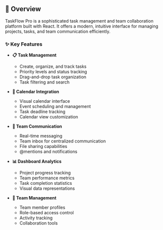 
## 🌟 Overview

TaskFlow Pro is a sophisticated task management and team collaboration platform built with React. It offers a modern, intuitive interface for managing projects, tasks, and team communication efficiently.

### ✨ Key Features

- **📋 Task Management**
  - Create, organize, and track tasks
  - Priority levels and status tracking
  - Drag-and-drop task organization
  - Task filtering and search

- **📅 Calendar Integration**
  - Visual calendar interface
  - Event scheduling and management
  - Task deadline tracking
  - Calendar view customization

- **💬 Team Communication**
  - Real-time messaging
  - Team inbox for centralized communication
  - File sharing capabilities
  - @mentions and notifications

- **📊 Dashboard Analytics**
  - Project progress tracking
  - Team performance metrics
  - Task completion statistics
  - Visual data representations

- **👥 Team Management**
  - Team member profiles
  - Role-based access control
  - Activity tracking
  - Collaboration tools

